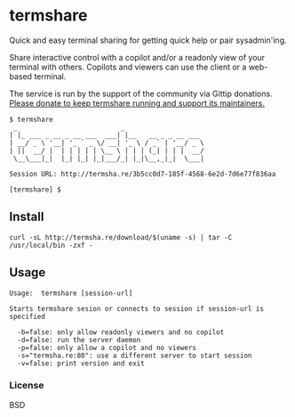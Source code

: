 # termshare

Quick and easy terminal sharing for getting quick help or pair sysadmin'ing. 

Share interactive control with a copilot and/or a readonly view of your terminal with others. Copilots and viewers can use the client or a web-based terminal.

The service is run by the support of the community via Gittip donations. [Please donate to keep termshare running and support its maintainers.](https://www.gittip.com/termshare/)

```
$ termshare 
 _                          _                    
| |_ ___ _ __ _ __ ___  ___| |__   __ _ _ __ ___ 
| __/ _ \ '__| '_ ` _ \/ __| '_ \ / _` | '__/ _ \
| ||  __/ |  | | | | | \__ \ | | | (_| | | |  __/
 \__\___|_|  |_| |_| |_|___/_| |_|\__,_|_|  \___|

Session URL: http://termsha.re/3b5cc0d7-185f-4568-6e2d-7d6e77f836aa

[termshare] $
```

## Install

```
curl -sL http://termsha.re/download/$(uname -s) | tar -C /usr/local/bin -zxf -
```

## Usage

```
Usage:  termshare [session-url]

Starts termshare sesion or connects to session if session-url is specified

  -b=false: only allow readonly viewers and no copilot
  -d=false: run the server daemon
  -p=false: only allow a copilot and no viewers
  -s="termsha.re:80": use a different server to start session
  -v=false: print version and exit
```

### License

BSD
